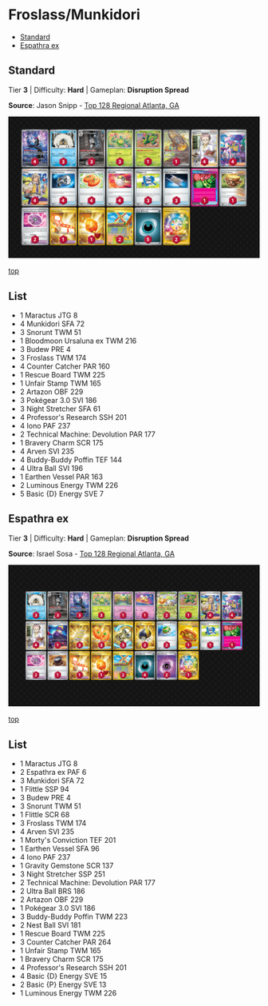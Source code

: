 # Froslass/Munkidori

* [Standard](#standard)
* [Espathra ex](#espathra-ex)

## Standard

Tier **3** | Difficulty: **Hard** | Gameplan: **Disruption Spread**

**Source**: Jason Snipp - [Top 128 Regional Atlanta, GA](https://limitlesstcg.com/decks/list/16911)

![decklist](../../!Images/Standard/16SVI-JTG/Froslass-Munkidori.png)

[top](#froslassmunkidori)

## List
* 1 Maractus JTG 8
* 4 Munkidori SFA 72
* 3 Snorunt TWM 51
* 1 Bloodmoon Ursaluna ex TWM 216
* 3 Budew PRE 4
* 3 Froslass TWM 174
* 4 Counter Catcher PAR 160
* 1 Rescue Board TWM 225
* 1 Unfair Stamp TWM 165
* 2 Artazon OBF 229
* 3 Pokégear 3.0 SVI 186
* 3 Night Stretcher SFA 61
* 4 Professor's Research SSH 201
* 4 Iono PAF 237
* 2 Technical Machine: Devolution PAR 177
* 1 Bravery Charm SCR 175
* 4 Arven SVI 235
* 4 Buddy-Buddy Poffin TEF 144
* 4 Ultra Ball SVI 196
* 1 Earthen Vessel PAR 163
* 2 Luminous Energy TWM 226
* 5 Basic {D} Energy SVE 7

## Espathra ex

Tier **3** | Difficulty: **Hard** | Gameplan: **Disruption Spread**

**Source**: Israel Sosa - [Top 128 Regional Atlanta, GA](https://limitlesstcg.com/decks/list/16917)

![decklist](../../!Images/Standard/16SVI-JTG/Espathra-Froslass.png)

[top](#froslassmunkidori)

## List
* 1 Maractus JTG 8
* 2 Espathra ex PAF 6
* 3 Munkidori SFA 72
* 1 Flittle SSP 94
* 3 Budew PRE 4
* 3 Snorunt TWM 51
* 1 Flittle SCR 68
* 3 Froslass TWM 174
* 4 Arven SVI 235
* 1 Morty's Conviction TEF 201
* 1 Earthen Vessel SFA 96
* 4 Iono PAF 237
* 1 Gravity Gemstone SCR 137
* 3 Night Stretcher SSP 251
* 2 Technical Machine: Devolution PAR 177
* 2 Ultra Ball BRS 186
* 2 Artazon OBF 229
* 1 Pokégear 3.0 SVI 186
* 3 Buddy-Buddy Poffin TWM 223
* 2 Nest Ball SVI 181
* 1 Rescue Board TWM 225
* 3 Counter Catcher PAR 264
* 1 Unfair Stamp TWM 165
* 1 Bravery Charm SCR 175
* 4 Professor's Research SSH 201
* 4 Basic {D} Energy SVE 15
* 2 Basic {P} Energy SVE 13
* 1 Luminous Energy TWM 226

